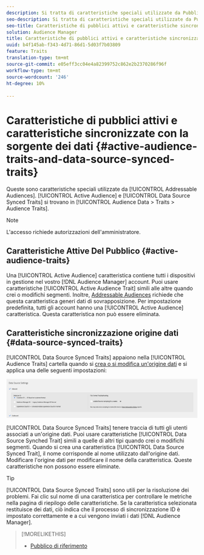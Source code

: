```yaml
---
description: Si tratta di caratteristiche speciali utilizzate da Pubblico di riferimento. Le caratteristiche sincronizzate dell'audience attiva e dell'origine dati si trovano in Dati dell'audience > Caratteristiche > Caratteristiche dell'audience.
seo-description: Si tratta di caratteristiche speciali utilizzate da Pubblico di riferimento. Le caratteristiche sincronizzate dell'audience attiva e dell'origine dati si trovano in Dati dell'audience > Caratteristiche > Caratteristiche dell'audience.
seo-title: Caratteristiche di pubblici attivi e caratteristiche sincronizzate con la sorgente dei dati
solution: Audience Manager
title: Caratteristiche di pubblici attivi e caratteristiche sincronizzate con la sorgente dei dati
uuid: b4f145ab-f343-4d71-86d1-5d03f7b03809
feature: Traits
translation-type: tm+mt
source-git-commit: e05eff3cc04e4a82399752c862e2b2370286f96f
workflow-type: tm+mt
source-wordcount: '246'
ht-degree: 10%

---
```



# Caratteristiche di pubblici attivi e caratteristiche sincronizzate con la sorgente dei dati {#active-audience-traits-and-data-source-synced-traits}

Queste sono caratteristiche speciali utilizzate da [!UICONTROL Addressable Audiences]. [!UICONTROL Active Audience] e [!UICONTROL Data Source Synced Traits] si trovano in [!UICONTROL Audience Data > Traits > Audience Traits].

>[!NOTE]
>
>L&#39;accesso richiede autorizzazioni dell&#39;amministratore.

## Caratteristiche Attive Del Pubblico {#active-audience-traits}

Una [!UICONTROL Active Audience] caratteristica contiene tutti i dispositivi in gestione nel vostro [!DNL Audience Manager] account. Puoi usare caratteristiche [!UICONTROL Active Audience Trait] simili alle altre quando crei o modifichi segmenti. Inoltre, [Addressable Audiences](../../features/addressable-audiences.md) richiede che questa caratteristica generi dati di sovrapposizione. Per impostazione predefinita, tutti gli account hanno una [!UICONTROL Active Audience] caratteristica. Questa caratteristica non può essere eliminata.

## Caratteristiche sincronizzazione origine dati {#data-source-synced-traits}

[!UICONTROL Data Source Synced Traits] appaiono nella [!UICONTROL Audience Traits] cartella quando si [crea o si modifica un&#39;origine dati](../../features/manage-datasources.md#create-data-source) e si applica una delle seguenti impostazioni:

![](assets/datasource_synced.png)

[!UICONTROL Data Source Synced Traits] tenere traccia di tutti gli utenti associati a un&#39;origine dati. Puoi usare caratteristiche [!UICONTROL Data Source Synched Trait] simili a quelle di altri tipi quando crei o modifichi segmenti. Quando si crea una caratteristica [!UICONTROL Data Source Synced Trait], il nome corrisponde al nome utilizzato dall&#39;origine dati. Modificare l&#39;origine dati per modificare il nome della caratteristica. Queste caratteristiche non possono essere eliminate.

>[!TIP]
>
>[!UICONTROL Data Source Synced Traits] sono utili per la risoluzione dei problemi. Fai clic sul nome di una caratteristica per controllare le metriche nella pagina di riepilogo delle caratteristiche. Se la caratteristica selezionata restituisce dei dati, ciò indica che il processo di sincronizzazione ID è impostato correttamente e a cui vengono inviati i dati [!DNL Audience Manager].

>[!MORELIKETHIS]
>
>* [Pubblico di riferimento](../../features/addressable-audiences.md)

